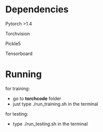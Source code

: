 # Dependencies
Pytorch >1.4

Torchvision

Pickle5

Tensorboard

# Running
for training:
- go to **torchcode** folder 
- just type ./run_training.sh in the terminal

for testing:
- type ./run_testing.sh in the terminal
